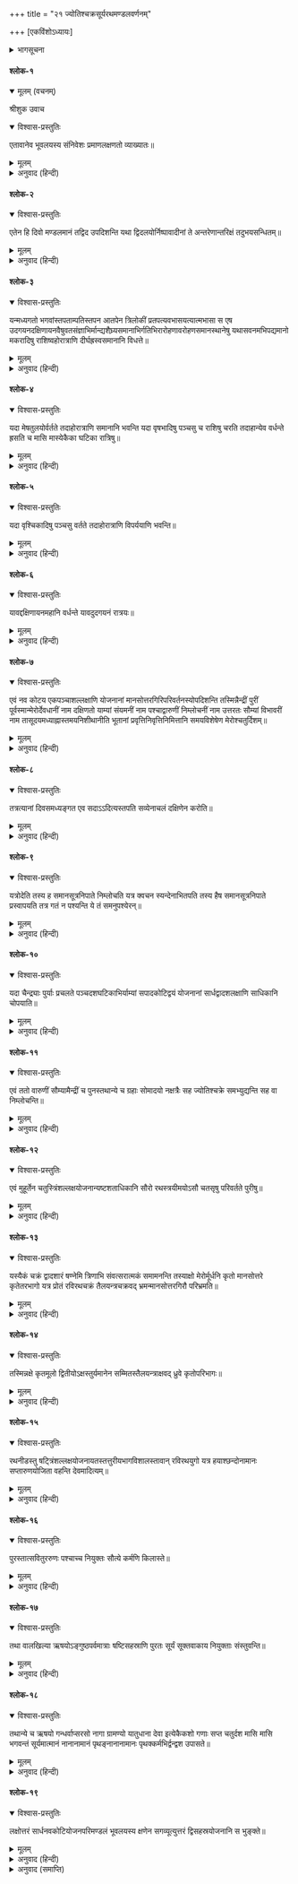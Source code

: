 +++
title = "२१ ज्योतिश्चक्रसूर्यरथमण्डलवर्णनम्"

+++
[एकविंशोऽध्यायः]



<details><summary>भागसूचना</summary>

सूर्यके रथ और उसकी गतिका वर्णन
</details>

#### श्लोक-१


<details open><summary>मूलम् (वचनम्)</summary>

श्रीशुक उवाच
</details>

<details open><summary>विश्वास-प्रस्तुतिः</summary>

एतावानेव भूवलयस्य संनिवेशः प्रमाणलक्षणतो व्याख्यातः॥
</details>

<details><summary>मूलम्</summary>

एतावानेव भूवलयस्य संनिवेशः प्रमाणलक्षणतो व्याख्यातः॥
</details>

<details><summary>अनुवाद (हिन्दी)</summary>

श्रीशुकदेवजी कहते हैं—राजन्! परिमाण और लक्षणोंके सहित इस भूमण्डलका कुल इतना ही विस्तार है, सो हमने तुम्हें बता दिया॥ १॥
</details>

#### श्लोक-२


<details open><summary>विश्वास-प्रस्तुतिः</summary>

एतेन हि दिवो मण्डलमानं तद्विद उपदिशन्ति यथा द्विदलयोर्निष्पावादीनां ते अन्तरेणान्तरिक्षं तदुभयसन्धितम्॥
</details>

<details><summary>मूलम्</summary>

एतेन हि दिवो मण्डलमानं तद्विद उपदिशन्ति यथा द्विदलयोर्निष्पावादीनां ते अन्तरेणान्तरिक्षं तदुभयसन्धितम्॥
</details>

<details><summary>अनुवाद (हिन्दी)</summary>

इसीके अनुसार विद्वान् लोग द्युलोकका भी परिमाण बताते हैं। जिस प्रकार चना-मटर आदिके दो दलोंमेंसे एकका स्वरूप जान लेनेसे दूसरेका भी जाना जा सकता है, उसी प्रकार भूर्लोकके परिमाणसे ही द्युलोकका भी परिमाण जान लेना चाहिये। इन दोनोंके बीचमें अन्तरिक्षलोक है। यह इन दोनोंका सन्धिस्थान है॥ २॥
</details>

#### श्लोक-३


<details open><summary>विश्वास-प्रस्तुतिः</summary>

यन्मध्यगतो भगवांस्तपताम्पतिस्तपन आतपेन त्रिलोकीं प्रतपत्यवभासयत्यात्मभासा स एष उदगयनदक्षिणायनवैषुवतसंज्ञाभिर्मान्द्यशैघ्र्यसमानाभिर्गतिभिरारोहणावरोहणसमानस्थानेषु यथासवनमभिपद्यमानो मकरादिषु राशिष्वहोरात्राणि दीर्घह्रस्वसमानानि विधत्ते॥
</details>

<details><summary>मूलम्</summary>

यन्मध्यगतो भगवांस्तपताम्पतिस्तपन आतपेन त्रिलोकीं प्रतपत्यवभासयत्यात्मभासा स एष उदगयनदक्षिणायनवैषुवतसंज्ञाभिर्मान्द्यशैघ्र्यसमानाभिर्गतिभिरारोहणावरोहणसमानस्थानेषु यथासवनमभिपद्यमानो मकरादिषु राशिष्वहोरात्राणि दीर्घह्रस्वसमानानि विधत्ते॥
</details>

<details><summary>अनुवाद (हिन्दी)</summary>

इसके मध्यभागमें स्थित ग्रह और नक्षत्रोंके अधिपति भगवान् सूर्य अपने ताप और प्रकाशसे तीनों लोकोंको तपाते और प्रकाशित करते रहते हैं। वे उत्तरायण, दक्षिणायन और विषुवत् नामवाली क्रमशः मन्द, शीघ्र और समान गतियोंसे चलते हुए समयानुसार मकरादि राशियोंमें ऊँचे-नीचे और समान स्थानोंमें जाकर दिन-रातको बड़ा, छोटा या समान करते हैं॥ ३॥
</details>

#### श्लोक-४


<details open><summary>विश्वास-प्रस्तुतिः</summary>

यदा मेषतुलयोर्वर्तते तदाहोरात्राणि समानानि भवन्ति यदा वृषभादिषु पञ्चसु च राशिषु चरति तदाहान्येव वर्धन्ते ह्रसति च मासि मास्येकैका घटिका रात्रिषु॥
</details>

<details><summary>मूलम्</summary>

यदा मेषतुलयोर्वर्तते तदाहोरात्राणि समानानि भवन्ति यदा वृषभादिषु पञ्चसु च राशिषु चरति तदाहान्येव वर्धन्ते ह्रसति च मासि मास्येकैका घटिका रात्रिषु॥
</details>

<details><summary>अनुवाद (हिन्दी)</summary>

जब सूर्यभगवान् मेष या तुला राशिपर आते हैं, तब दिन-रात समान हो जाते हैं; जब वृषादि पाँच राशियोंमें चलते हैं, तब प्रतिमास रात्रियोंमें एक-एक घड़ी कम होती जाती है और उसी हिसाबसे दिन बढ़ते जाते हैं॥ ४॥
</details>

#### श्लोक-५


<details open><summary>विश्वास-प्रस्तुतिः</summary>

यदा वृश्चिकादिषु पञ्चसु वर्तते तदाहोरात्राणि विपर्ययाणि भवन्ति॥
</details>

<details><summary>मूलम्</summary>

यदा वृश्चिकादिषु पञ्चसु वर्तते तदाहोरात्राणि विपर्ययाणि भवन्ति॥
</details>

<details><summary>अनुवाद (हिन्दी)</summary>

जब वृश्चिकादि पाँच राशियोंमें चलते हैं, तब दिन और रात्रियोंमें इसके विपरीत परिवर्तन होता है॥ ५॥
</details>

#### श्लोक-६


<details open><summary>विश्वास-प्रस्तुतिः</summary>

यावद्दक्षिणायनमहानि वर्धन्ते यावदुदगयनं रात्रयः॥
</details>

<details><summary>मूलम्</summary>

यावद्दक्षिणायनमहानि वर्धन्ते यावदुदगयनं रात्रयः॥
</details>

<details><summary>अनुवाद (हिन्दी)</summary>

इस प्रकार दक्षिणायन आरम्भ होनेतक दिन बढ़ते रहते हैं और उत्तरायण लगनेतक रात्रियाँ॥ ६॥
</details>

#### श्लोक-७


<details open><summary>विश्वास-प्रस्तुतिः</summary>

एवं नव कोटय एकपञ्चाशल्लक्षाणि योजनानां मानसोत्तरगिरिपरिवर्तनस्योपदिशन्ति तस्मिन्नैन्द्रीं पुरीं पूर्वस्मान्मेरोर्देवधानीं नाम दक्षिणतो याम्यां संयमनीं नाम पश्चाद्वारुणीं निम्लोचनीं नाम उत्तरतः सौम्यां विभावरीं नाम तासूदयमध्याह्नास्तमयनिशीथानीति भूतानां प्रवृत्तिनिवृत्तिनिमित्तानि समयविशेषेण मेरोश्चतुर्दिशम्॥
</details>

<details><summary>मूलम्</summary>

एवं नव कोटय एकपञ्चाशल्लक्षाणि योजनानां मानसोत्तरगिरिपरिवर्तनस्योपदिशन्ति तस्मिन्नैन्द्रीं पुरीं पूर्वस्मान्मेरोर्देवधानीं नाम दक्षिणतो याम्यां संयमनीं नाम पश्चाद्वारुणीं निम्लोचनीं नाम उत्तरतः सौम्यां विभावरीं नाम तासूदयमध्याह्नास्तमयनिशीथानीति भूतानां प्रवृत्तिनिवृत्तिनिमित्तानि समयविशेषेण मेरोश्चतुर्दिशम्॥
</details>

<details><summary>अनुवाद (हिन्दी)</summary>

इस प्रकार पण्डितजन मानसोत्तर पर्वतपर सूर्यकी परिक्रमाका मार्ग नौ करोड़, इक्यावन लाख योजन बताते हैं। उस पर्वतपर मेरुके पूर्वकी ओर इन्द्रकी देवधानी, दक्षिणमें यमराजकी संयमनी, पश्चिममें वरुणकी निम्लोचनी और उत्तरमें चन्द्रमाकी विभावरी नामकी पुरियाँ हैं। इन पुरियोंमें मेरुके चारों ओर समय-समयपर सूर्योदय, मध्याह्न, सायंकाल और अर्धरात्रि होते रहते हैं; इन्हींके कारण सम्पूर्ण जीवोंकी प्रवृत्ति या निवृत्ति होती है॥ ७॥
</details>

#### श्लोक-८


<details open><summary>विश्वास-प्रस्तुतिः</summary>

तत्रत्यानां दिवसमध्यङ्गत एव सदाऽऽदित्यस्तपति सव्येनाचलं दक्षिणेन करोति॥
</details>

<details><summary>मूलम्</summary>

तत्रत्यानां दिवसमध्यङ्गत एव सदाऽऽदित्यस्तपति सव्येनाचलं दक्षिणेन करोति॥
</details>

<details><summary>अनुवाद (हिन्दी)</summary>

राजन्! जो लोग सुमेरुपर रहते हैं उन्हें तो सूर्यदेव सदा मध्याह्नकालीन रहकर ही तपाते रहते हैं। वे अपनी गतिके अनुसार अश्विनी आदि नक्षत्रोंकी ओर जाते हुए यद्यपि मेरुको बायीं ओर रखकर चलते हैं तो भी सारे ज्योतिर्मण्डलको घुमानेवाली निरन्तर दायीं ओर बहती हुई प्रवह वायुद्वारा घुमा दिये जानेसे वे उसे दायीं ओर रखकर चलते जान पड़ते हैं॥ ८॥
</details>

#### श्लोक-९


<details open><summary>विश्वास-प्रस्तुतिः</summary>

यत्रोदेति तस्य ह समानसूत्रनिपाते निम्लोचति यत्र क्वचन स्यन्देनाभितपति तस्य हैष समानसूत्रनिपाते प्रस्वापयति तत्र गतं न पश्यन्ति ये तं समनुपश्येरन्॥
</details>

<details><summary>मूलम्</summary>

यत्रोदेति तस्य ह समानसूत्रनिपाते निम्लोचति यत्र क्वचन स्यन्देनाभितपति तस्य हैष समानसूत्रनिपाते प्रस्वापयति तत्र गतं न पश्यन्ति ये तं समनुपश्येरन्॥
</details>

<details><summary>अनुवाद (हिन्दी)</summary>

जिस पुरीमें सूर्यभगवान‍्का उदय होता है, उसके ठीक दूसरी ओरकी पुरीमें वे अस्त होते मालूम होंगे और जहाँ वे लोगोंको पसीने-पसीने करके तपा रहे होंगे, उसके ठीक सामनेकी ओर आधी रात होनेके कारण वे उन्हें निद्रावश किये होंगे। जिन लोगोंके मध्याह्नके समय वे स्पष्ट दीख रहे होंगे, वे ही जब सूर्य सौम्यदिशामें पहुँच जायँ, तब उनका दर्शन नहीं कर सकेंगे॥ ९॥
</details>

#### श्लोक-१०


<details open><summary>विश्वास-प्रस्तुतिः</summary>

यदा चैन्द्र्याः पुर्याः प्रचलते पञ्चदशघटिकाभिर्याम्यां सपादकोटिद्वयं योजनानां सार्धद्वादशलक्षाणि साधिकानि चोपयाति॥
</details>

<details><summary>मूलम्</summary>

यदा चैन्द्र्याः पुर्याः प्रचलते पञ्चदशघटिकाभिर्याम्यां सपादकोटिद्वयं योजनानां सार्धद्वादशलक्षाणि साधिकानि चोपयाति॥
</details>

<details><summary>अनुवाद (हिन्दी)</summary>

सूर्यदेव जब इन्द्रकी पुरीसे यमराजकी पुरीको चलते हैं, तब पंद्रह घड़ीमें वे सवा दो करोड़ और साढ़े बारह लाख योजनसे कुछ—पचीस हजार योजन—अधिक चलते हैं॥ १०॥
</details>

#### श्लोक-११


<details open><summary>विश्वास-प्रस्तुतिः</summary>

एवं ततो वारुणीं सौम्यामैन्द्रीं च पुनस्तथान्ये च ग्रहाः सोमादयो नक्षत्रैः सह ज्योतिश्चक्रे समभ्युद्यन्ति सह वा निम्लोचन्ति॥
</details>

<details><summary>मूलम्</summary>

एवं ततो वारुणीं सौम्यामैन्द्रीं च पुनस्तथान्ये च ग्रहाः सोमादयो नक्षत्रैः सह ज्योतिश्चक्रे समभ्युद्यन्ति सह वा निम्लोचन्ति॥
</details>

<details><summary>अनुवाद (हिन्दी)</summary>

फिर इसी क्रमसे वे वरुण और चन्द्रमाकी पुरियोंको पार करके पुनः इन्द्रकी पुरीमें पहुँचते हैं। इस प्रकार चन्द्रमा आदि अन्य ग्रह भी ज्योतिश्चक्रमें अन्य नक्षत्रोंके साथ-साथ उदित और अस्त होते रहते हैं॥ ११॥
</details>

#### श्लोक-१२


<details open><summary>विश्वास-प्रस्तुतिः</summary>

एवं मुहूर्तेन चतुस्त्रिंशल्लक्षयोजनान्यष्टशताधिकानि सौरो रथस्त्रयीमयोऽसौ चतसृषु परिवर्तते पुरीषु॥
</details>

<details><summary>मूलम्</summary>

एवं मुहूर्तेन चतुस्त्रिंशल्लक्षयोजनान्यष्टशताधिकानि सौरो रथस्त्रयीमयोऽसौ चतसृषु परिवर्तते पुरीषु॥
</details>

<details><summary>अनुवाद (हिन्दी)</summary>

इस प्रकार भगवान् सूर्यका वेदमय रथ एक मुहूर्तमें चौंतीस लाख आठ सौ योजनके हिसाबसे चलता हुआ इन चारों पुरियोंमें घूमता रहता है॥ १२॥
</details>

#### श्लोक-१३


<details open><summary>विश्वास-प्रस्तुतिः</summary>

यस्यैकं चक्रं द्वादशारं षण्नेमि त्रिणाभि संवत्सरात्मकं समामनन्ति तस्याक्षो मेरोर्मूर्धनि कृतो मानसोत्तरे कृतेतरभागो यत्र प्रोतं रविरथचक्रं तैलयन्त्रचक्रवद् भ्रमन्मानसोत्तरगिरौ परिभ्रमति॥
</details>

<details><summary>मूलम्</summary>

यस्यैकं चक्रं द्वादशारं षण्नेमि त्रिणाभि संवत्सरात्मकं समामनन्ति तस्याक्षो मेरोर्मूर्धनि कृतो मानसोत्तरे कृतेतरभागो यत्र प्रोतं रविरथचक्रं तैलयन्त्रचक्रवद् भ्रमन्मानसोत्तरगिरौ परिभ्रमति॥
</details>

<details><summary>अनुवाद (हिन्दी)</summary>

इसका संवत्सर नामका एक चक्र(पहिया) बतलाया जाता है। उसमें मासरूप बारह अरे हैं, ऋतुरूप छः नेमियाँ (हाल) हैं, तीन चौमासेरूप तीन नाभि (आँवन) हैं। इस रथकी धुरीका एक सिरा मेरुपर्वतकी चोटीपर है और दूसरा मानसोत्तर पर्वतपर। इसमें लगा हुआ यह पहिया कोल्हूके पहियेके समान घूमता हुआ मानसोत्तर पर्वतके ऊपर चक्‍कर लगाता है॥ १३॥
</details>

#### श्लोक-१४


<details open><summary>विश्वास-प्रस्तुतिः</summary>

तस्मिन्नक्षे कृतमूलो द्वितीयोऽक्षस्तुर्यमानेन सम्मितस्तैलयन्त्राक्षवद् ध्रुवे कृतोपरिभागः॥
</details>

<details><summary>मूलम्</summary>

तस्मिन्नक्षे कृतमूलो द्वितीयोऽक्षस्तुर्यमानेन सम्मितस्तैलयन्त्राक्षवद् ध्रुवे कृतोपरिभागः॥
</details>

<details><summary>अनुवाद (हिन्दी)</summary>

इस धुरीमें—जिसका मूल भाग जुड़ा हुआ है, ऐसी एक धुरी और है। वह लंबाईमें इससे चौथाई है। उसका ऊपरी भाग तैलयन्त्रके धुरेके समान ध्रुवलोकसे लगा हुआ है॥ १४॥
</details>

#### श्लोक-१५


<details open><summary>विश्वास-प्रस्तुतिः</summary>

रथनीडस्तु षट्त्रिंशल्लक्षयोजनायतस्तत्तुरीयभागविशालस्तावान् रविरथयुगो यत्र हयाश्छन्दोनामानः सप्तारुणयोजिता वहन्ति देवमादित्यम्॥
</details>

<details><summary>मूलम्</summary>

रथनीडस्तु षट्त्रिंशल्लक्षयोजनायतस्तत्तुरीयभागविशालस्तावान् रविरथयुगो यत्र हयाश्छन्दोनामानः सप्तारुणयोजिता वहन्ति देवमादित्यम्॥
</details>

<details><summary>अनुवाद (हिन्दी)</summary>

इस रथमें बैठनेका स्थान छत्तीस लाख योजन लंबा और नौ लाख योजन चौड़ा है। इसका जूआ भी छत्तीस लाख योजन ही लंबा है। उसमें अरुण नामके सारथिने गायत्री आदि छन्दोंके-से नामवाले सात घोड़े जोत रखे हैं, वे ही इस रथपर बैठे हुए भगवान् सूर्यको ले चलते हैं॥ १५॥
</details>

#### श्लोक-१६


<details open><summary>विश्वास-प्रस्तुतिः</summary>

पुरस्तात्सवितुररुणः पश्चाच्च नियुक्तः सौत्ये कर्मणि किलास्ते॥
</details>

<details><summary>मूलम्</summary>

पुरस्तात्सवितुररुणः पश्चाच्च नियुक्तः सौत्ये कर्मणि किलास्ते॥
</details>

<details><summary>अनुवाद (हिन्दी)</summary>

सूर्यदेवके आगे उन्हींकी ओर मुँह करके बैठे हुए अरुण उनके सारथिका कार्य करते हैं॥ १६॥
</details>

#### श्लोक-१७


<details open><summary>विश्वास-प्रस्तुतिः</summary>

तथा वालखिल्या ऋषयोऽङ्गुष्ठपर्वमात्राः षष्टिसहस्राणि पुरतः सूर्यं सूक्तवाकाय नियुक्ताः संस्तुवन्ति॥
</details>

<details><summary>मूलम्</summary>

तथा वालखिल्या ऋषयोऽङ्गुष्ठपर्वमात्राः षष्टिसहस्राणि पुरतः सूर्यं सूक्तवाकाय नियुक्ताः संस्तुवन्ति॥
</details>

<details><summary>अनुवाद (हिन्दी)</summary>

भगवान् सूर्यके आगे अँगूठेके पोरुएके बराबर आकारवाले वालखिल्यादि साठ हजार ऋषि स्वस्तिवाचनके लिये नियुक्त हैं। वे उनकी स्तुति करते रहते हैं॥ १७॥
</details>

#### श्लोक-१८


<details open><summary>विश्वास-प्रस्तुतिः</summary>

तथान्ये च ऋषयो गन्धर्वाप्सरसो नागा ग्रामण्यो यातुधाना देवा इत्येकैकशो गणाः सप्त चतुर्दश मासि मासि भगवन्तं सूर्यमात्मानं नानानामानं पृथङ्नानानामानः पृथक्‍कर्मभिर्द्वन्द्वश उपासते॥
</details>

<details><summary>मूलम्</summary>

तथान्ये च ऋषयो गन्धर्वाप्सरसो नागा ग्रामण्यो यातुधाना देवा इत्येकैकशो गणाः सप्त चतुर्दश मासि मासि भगवन्तं सूर्यमात्मानं नानानामानं पृथङ्नानानामानः पृथक्‍कर्मभिर्द्वन्द्वश उपासते॥
</details>

<details><summary>अनुवाद (हिन्दी)</summary>

इनके अतिरिक्त ऋषि, गन्धर्व, अप्सरा, नाग, यक्ष, राक्षस और देवता भी—जो कुल मिलाकर चौदह हैं, किन्तु जोड़ेसे रहनेके कारण सात गण कहे जाते हैं—प्रत्येक मासमें भिन्न-भिन्न नामोंवाले होकर अपने भिन्न-भिन्न कर्मोंसे प्रत्येक मासमें भिन्न-भिन्न नाम धारण करनेवाले आत्मस्वरूप भगवान् सूर्यकी दो-दो मिलकर उपासना करते हैं॥ १८॥
</details>

#### श्लोक-१९


<details open><summary>विश्वास-प्रस्तुतिः</summary>

लक्षोत्तरं सार्धनवकोटियोजनपरिमण्डलं भूवलयस्य क्षणेन सगव्यूत्युत्तरं द्विसहस्रयोजनानि स भुङ्‍क्ते॥
</details>

<details><summary>मूलम्</summary>

लक्षोत्तरं सार्धनवकोटियोजनपरिमण्डलं भूवलयस्य क्षणेन सगव्यूत्युत्तरं द्विसहस्रयोजनानि स भुङ्‍क्ते॥
</details>

<details><summary>अनुवाद (हिन्दी)</summary>

इस प्रकार भगवान् सूर्य भूमण्डलके नौ करोड़, इक्यावन लाख योजन लंबे घेरेमेंसे प्रत्येक क्षणमें दो हजार दो योजनकी दूरी पार कर लेते हैं॥ १९॥
</details>

<details><summary>अनुवाद (समाप्ति)</summary>

इति श्रीमद‍्भागवते महापुराणे पारमहंस्यां संहितायां पञ्चमस्कन्धे ज्योतिश्चक्रसूर्यरथमण्डलवर्णनं नामैकविंशोऽध्यायः॥ २१॥
</details>
